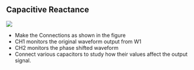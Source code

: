 Capacitive Reactance
---

![](https://fossasia.github.io/pslab-experiments/images/schematics/CR.svg)	

* Make the Connections as shown in the figure
* CH1 monitors the original waveform output from W1
* CH2 monitors the phase shifted waveform
* Connect various capacitors to study how their values affect the output signal.
	
